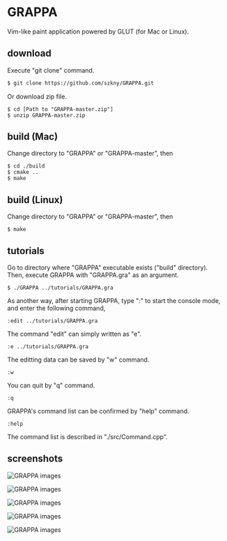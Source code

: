 # GRAPPA
Vim-like paint application powered by GLUT (for Mac or Linux).         

## download
Execute "git clone" command.
```bash
$ git clone https://github.com/szkny/GRAPPA.git
```
Or download zip file.   
```bash:bash
$ cd [Path to "GRAPPA-master.zip"]
$ unzip GRAPPA-master.zip
```

## build (Mac)
Change directory to "GRAPPA" or "GRAPPA-master", then
```bash:bash
$ cd ./build
$ cmake ..
$ make
```

## build (Linux)
Change directory to "GRAPPA" or "GRAPPA-master", then
```bash:bash
$ make
```

## tutorials
Go to directory where "GRAPPA" executable exists ("build" directory).       
Then, execute GRAPPA with "GRAPPA.gra" as an argument.
```bash:bash
$ ./GRAPPA ../tutorials/GRAPPA.gra
```
As another way, after starting GRAPPA, type ":" to start the console mode, and enter the following command,
```vim:grappa consol
:edit ../tutorials/GRAPPA.gra
```
The command "edit" can simply written as "e".
```vim:grappa consol
:e ../tutorials/GRAPPA.gra
```
The editting data can be saved by "w" command.
```vim:grappa consol
:w
```
You can quit by "q" command.
```vim:grappa consol
:q
```
GRAPPA's command list can be confirmed by "help" command.
```vim:grappa consol
:help
```
The command list is described in "./src/Command.cpp".

## screenshots
![GRAPPA images](https://github.com/szkny/GRAPPA/wiki/images/movie4.gif)

![GRAPPA images](https://github.com/szkny/GRAPPA/wiki/images/movie2.gif)

![GRAPPA images](https://github.com/szkny/GRAPPA/wiki/images/GRAPPA_screenshot2.png)

![GRAPPA images](https://github.com/szkny/GRAPPA/wiki/images/GRAPPA_screenshot.png)

![GRAPPA images](https://github.com/szkny/GRAPPA/wiki/images/OctoCat.png)
